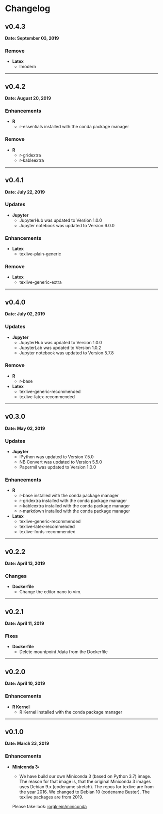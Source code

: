 # Changelog

## v0.4.3

**Date: September 03, 2019**

### Remove

- **Latex**
    - lmodern

---

## v0.4.2

**Date: August 20, 2019**

### Enhancements

- **R**
    - r-essentials installed with the conda package manager

### Remove

- **R**
    - r-gridextra
    - r-kableextra

---

## v0.4.1

**Date: July 22, 2019**

### Updates

- **Jupyter**
    - JupyterHub was updated to Version 1.0.0
    - Jupyter notebook was updated to Version 6.0.0

### Enhancements

- **Latex**
    - texlive-plain-generic

### Remove

- **Latex**
    - texlive-generic-extra

---

## v0.4.0

**Date: July 02, 2019**

### Updates

- **Jupyter**
    - JupyterHub was updated to Version 1.0.0
    - JupyterLab was updated to Version 1.0.2
    - Jupyter notebook was updated to Version 5.7.8

### Remove

- **R**
    - r-base
- **Latex**
    - texlive-generic-recommended
    - texlive-latex-recommended

---

## v0.3.0

**Date: May 02, 2019**

### Updates

- **Jupyter**
    - IPython was updated to Version 7.5.0
    - NB Convert was updated to Version 5.5.0
    - Papermil was updated to Version 1.0.0

### Enhancements

- **R**
    - r-base installed with the conda package manager
    - r-gridextra installed with the conda package manager
    - r-kableextra installed with the conda package manager
    - r-markdown installed with the conda package manager
- **Latex**
    - texlive-generic-recommended
    - texlive-latex-recommended
    - texlive-fonts-recommended

---

## v0.2.2

**Date: April 13, 2019**

### Changes

- **Dockerfile**
    - Change the editor nano to vim.

---

## v0.2.1

**Date: April 11, 2019**

### Fixes

- **Dockerfile**
    - Delete mountpoint /data from the Dockerfile

---

## v0.2.0

**Date: April 10, 2019**

### Enhancements

- **R Kernel**  
    - R Kernel installed with the conda package manager

---

## v0.1.0

**Date: March 23, 2019**

### Enhancements

- **Miniconda 3:**
    - We have build our own Miniconda 3 (based on Python 3.7) image. The reason
    for that image is, that the original Miniconda 3 images uses Debian 9.x
    (codename stretch). The repos for texlive are from the year 2016. We changed
    to Debian 10 (codename Buster). The  texlive packages are from 2019.

    Please take look: [jorgklein/miniconda][1]

[1]: https://hub.docker.com/r/joergklein/miniconda

